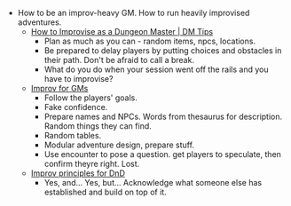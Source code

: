 - How to be an improv-heavy GM. How to run heavily improvised adventures.
	- [How to Improvise as a Dungeon Master | DM Tips](https://www.youtube.com/watch?v=BdS2dxT9MGA&t=66s)
		- Plan as much as you can - random items, npcs, locations.
		- Be prepared to delay players by putting choices and obstacles in their path. Don't be afraid to call a break.
		- What do you do when your session went off the rails and you have to improvise?
	- [Improv for GMs](https://www.youtube.com/watch?v=BSQa_E3svg4)
		- Follow the players' goals.
		- Fake confidence.
		- Prepare names and NPCs. Words from thesaurus for description. Random things they can find.
		- Random tables.
		- Modular adventure design, prepare stuff.
		- Use encounter to pose a question. get players to speculate, then confirm theyre right. Lost.
	- [Improv principles for DnD](https://www.youtube.com/watch?v=xH0E8wTavYo)
		- Yes, and... Yes, but...
			Acknowledge what someone else has established and build on top of it.